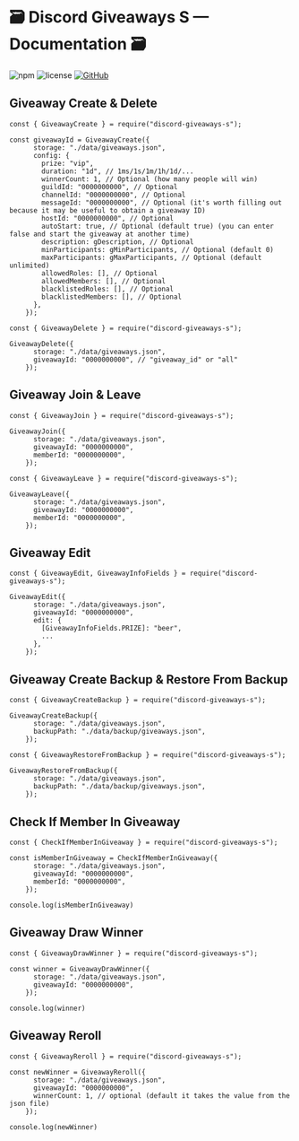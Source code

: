 # 🗃️ Discord Giveaways S — Documentation 🗃️
![npm](https://img.shields.io/npm/v/discord-giveaways-s)
![license](https://img.shields.io/npm/l/discord-giveaways-s)
[![GitHub](https://img.shields.io/badge/GitHub-View-blue?logo=github)](https://github.com/DBM-POLSKA/discord-giveaways-s)

## Giveaway Create & Delete
```
const { GiveawayCreate } = require("discord-giveaways-s");

const giveawayId = GiveawayCreate({
      storage: "./data/giveaways.json",
      config: {
        prize: "vip",
        duration: "1d", // 1ms/1s/1m/1h/1d/...
        winnerCount: 1, // Optional (how many people will win)
        guildId: "0000000000", // Optional
        channelId: "0000000000", // Optional
        messageId: "0000000000", // Optional (it's worth filling out because it may be useful to obtain a giveaway ID)
        hostId: "0000000000", // Optional
        autoStart: true, // Optional (default true) (you can enter false and start the giveaway at another time)
        description: gDescription, // Optional
        minParticipants: gMinParticipants, // Optional (default 0)
        maxParticipants: gMaxParticipants, // Optional (default unlimited)
        allowedRoles: [], // Optional
        allowedMembers: [], // Optional
        blacklistedRoles: [], // Optional
        blacklistedMembers: [], // Optional
      },
    });
```
```
const { GiveawayDelete } = require("discord-giveaways-s");

GiveawayDelete({
      storage: "./data/giveaways.json",
      giveawayId: "0000000000", // "giveaway_id" or "all"
    });
```

## Giveaway Join & Leave
```
const { GiveawayJoin } = require("discord-giveaways-s");

GiveawayJoin({
      storage: "./data/giveaways.json",
      giveawayId: "0000000000",
      memberId: "0000000000",
    });
```
```
const { GiveawayLeave } = require("discord-giveaways-s");

GiveawayLeave({
      storage: "./data/giveaways.json",
      giveawayId: "0000000000",
      memberId: "0000000000",
    });
```

## Giveaway Edit
```
const { GiveawayEdit, GiveawayInfoFields } = require("discord-giveaways-s");

GiveawayEdit({
      storage: "./data/giveaways.json",
      giveawayId: "0000000000",
      edit: {
        [GiveawayInfoFields.PRIZE]: "beer",
        ...
      },
    });
```

## Giveaway Create Backup & Restore From Backup
```
const { GiveawayCreateBackup } = require("discord-giveaways-s");

GiveawayCreateBackup({
      storage: "./data/giveaways.json",
      backupPath: "./data/backup/giveaways.json",
    });
```
```
const { GiveawayRestoreFromBackup } = require("discord-giveaways-s");

GiveawayRestoreFromBackup({
      storage: "./data/giveaways.json",
      backupPath: "./data/backup/giveaways.json",
    });
```

## Check If Member In Giveaway
```
const { CheckIfMemberInGiveaway } = require("discord-giveaways-s");

const isMemberInGiveaway = CheckIfMemberInGiveaway({
      storage: "./data/giveaways.json",
      giveawayId: "0000000000",
      memberId: "0000000000",
    });

console.log(isMemberInGiveaway)
```

## Giveaway Draw Winner
```
const { GiveawayDrawWinner } = require("discord-giveaways-s");

const winner = GiveawayDrawWinner({
      storage: "./data/giveaways.json",
      giveawayId: "0000000000",
    });

console.log(winner)
```

## Giveaway Reroll
```
const { GiveawayReroll } = require("discord-giveaways-s");

const newWinner = GiveawayReroll({
      storage: "./data/giveaways.json",
      giveawayId: "0000000000",
      winnerCount: 1, // optional (default it takes the value from the json file)
    });

console.log(newWinner)
```
